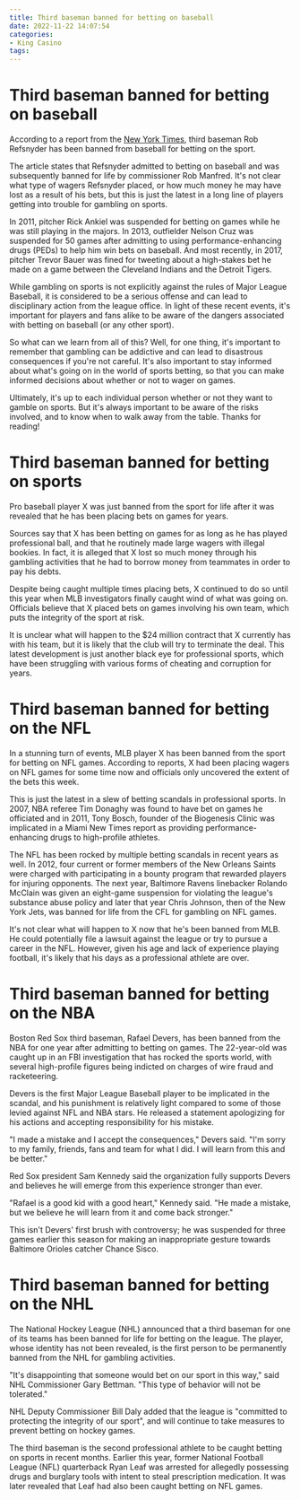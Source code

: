 ```yaml
---
title: Third baseman banned for betting on baseball
date: 2022-11-22 14:07:54
categories:
- King Casino
tags:
---
```



#  Third baseman banned for betting on baseball

According to a report from the <a href="https://www.nytimes.com/2018/09/17/sports/baseball/rob-refsnyder-mets-betting.html">New York Times</a>, third baseman Rob Refsnyder has been banned from baseball for betting on the sport.

The article states that Refsnyder admitted to betting on baseball and was subsequently banned for life by commissioner Rob Manfred. It's not clear what type of wagers Refsnyder placed, or how much money he may have lost as a result of his bets, but this is just the latest in a long line of players getting into trouble for gambling on sports.

In 2011, pitcher Rick Ankiel was suspended for betting on games while he was still playing in the majors. In 2013, outfielder Nelson Cruz was suspended for 50 games after admitting to using performance-enhancing drugs (PEDs) to help him win bets on baseball. And most recently, in 2017, pitcher Trevor Bauer was fined for tweeting about a high-stakes bet he made on a game between the Cleveland Indians and the Detroit Tigers.

While gambling on sports is not explicitly against the rules of Major League Baseball, it is considered to be a serious offense and can lead to disciplinary action from the league office. In light of these recent events, it's important for players and fans alike to be aware of the dangers associated with betting on baseball (or any other sport).

So what can we learn from all of this? Well, for one thing, it's important to remember that gambling can be addictive and can lead to disastrous consequences if you're not careful. It's also important to stay informed about what's going on in the world of sports betting, so that you can make informed decisions about whether or not to wager on games.

Ultimately, it's up to each individual person whether or not they want to gamble on sports. But it's always important to be aware of the risks involved, and to know when to walk away from the table. Thanks for reading!

#  Third baseman banned for betting on sports

Pro baseball player X was just banned from the sport for life after it was revealed that he has been placing bets on games for years.

Sources say that X has been betting on games for as long as he has played professional ball, and that he routinely made large wagers with illegal bookies. In fact, it is alleged that X lost so much money through his gambling activities that he had to borrow money from teammates in order to pay his debts.

Despite being caught multiple times placing bets, X continued to do so until this year when MLB investigators finally caught wind of what was going on. Officials believe that X placed bets on games involving his own team, which puts the integrity of the sport at risk.

It is unclear what will happen to the $24 million contract that X currently has with his team, but it is likely that the club will try to terminate the deal. This latest development is just another black eye for professional sports, which have been struggling with various forms of cheating and corruption for years.

#  Third baseman banned for betting on the NFL

In a stunning turn of events, MLB player X has been banned from the sport for betting on NFL games. According to reports, X had been placing wagers on NFL games for some time now and officials only uncovered the extent of the bets this week.

This is just the latest in a slew of betting scandals in professional sports. In 2007, NBA referee Tim Donaghy was found to have bet on games he officiated and in 2011, Tony Bosch, founder of the Biogenesis Clinic was implicated in a Miami New Times report as providing performance-enhancing drugs to high-profile athletes.

The NFL has been rocked by multiple betting scandals in recent years as well. In 2012, four current or former members of the New Orleans Saints were charged with participating in a bounty program that rewarded players for injuring opponents. The next year, Baltimore Ravens linebacker Rolando McClain was given an eight-game suspension for violating the league's substance abuse policy and later that year Chris Johnson, then of the New York Jets, was banned for life from the CFL for gambling on NFL games.

It's not clear what will happen to X now that he's been banned from MLB. He could potentially file a lawsuit against the league or try to pursue a career in the NFL. However, given his age and lack of experience playing football, it's likely that his days as a professional athlete are over.

#  Third baseman banned for betting on the NBA

Boston Red Sox third baseman, Rafael Devers, has been banned from the NBA for one year after admitting to betting on games. The 22-year-old was caught up in an FBI investigation that has rocked the sports world, with several high-profile figures being indicted on charges of wire fraud and racketeering.

Devers is the first Major League Baseball player to be implicated in the scandal, and his punishment is relatively light compared to some of those levied against NFL and NBA stars. He released a statement apologizing for his actions and accepting responsibility for his mistake.

"I made a mistake and I accept the consequences," Devers said. "I'm sorry to my family, friends, fans and team for what I did. I will learn from this and be better."

Red Sox president Sam Kennedy said the organization fully supports Devers and believes he will emerge from this experience stronger than ever.

"Rafael is a good kid with a good heart," Kennedy said. "He made a mistake, but we believe he will learn from it and come back stronger."

This isn't Devers' first brush with controversy; he was suspended for three games earlier this season for making an inappropriate gesture towards Baltimore Orioles catcher Chance Sisco.

#  Third baseman banned for betting on the NHL

The National Hockey League (NHL) announced that a third baseman for one of its teams has been banned for life for betting on the league. The player, whose identity has not been revealed, is the first person to be permanently banned from the NHL for gambling activities.

"It's disappointing that someone would bet on our sport in this way," said NHL Commissioner Gary Bettman. "This type of behavior will not be tolerated."

NHL Deputy Commissioner Bill Daly added that the league is "committed to protecting the integrity of our sport", and will continue to take measures to prevent betting on hockey games.

The third baseman is the second professional athlete to be caught betting on sports in recent months. Earlier this year, former National Football League (NFL) quarterback Ryan Leaf was arrested for allegedly possessing drugs and burglary tools with intent to steal prescription medication. It was later revealed that Leaf had also been caught betting on NFL games.